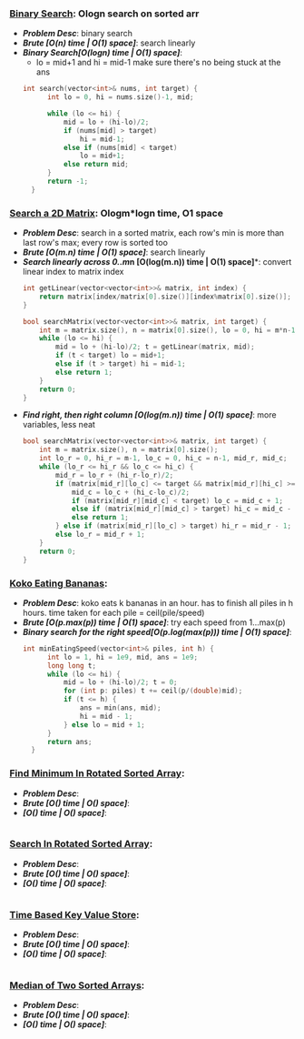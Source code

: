 ### [**Binary Search**](https://leetcode.com/problems/binary-search/): Ologn search on sorted arr
- ***Problem Desc***: binary search
- ***Brute [O(n) time | O(1) space]***: search linearly
- ***Binary Search[O(logn) time | O(1) space]***:
  - lo = mid+1 and hi = mid-1 make sure there's no being stuck at the ans
  ```cpp
  int search(vector<int>& nums, int target) {
        int lo = 0, hi = nums.size()-1, mid;

        while (lo <= hi) {
            mid = lo + (hi-lo)/2;
            if (nums[mid] > target)
                hi = mid-1;
            else if (nums[mid] < target)
                lo = mid+1;
            else return mid;
        }
        return -1;
    }
  ```

### [**Search a 2D Matrix**](https://leetcode.com/problems/search-a-2d-matrix/): Ologm*logn time, O1 space
- ***Problem Desc***: search in a sorted matrix, each row's min is more than last row's max; every row is sorted too
- ***Brute [O(m.n) time | O(1) space]***: search linearly
- ***Search linearly across 0..m*n [O(log(m.n)) time | O(1) space]***: convert linear index to matrix index
  ```cpp
  int getLinear(vector<vector<int>>& matrix, int index) {
      return matrix[index/matrix[0].size()][index%matrix[0].size()];
  }

  bool searchMatrix(vector<vector<int>>& matrix, int target) {
      int m = matrix.size(), n = matrix[0].size(), lo = 0, hi = m*n-1, mid, t;
      while (lo <= hi) {
          mid = lo + (hi-lo)/2; t = getLinear(matrix, mid);
          if (t < target) lo = mid+1;
          else if (t > target) hi = mid-1;
          else return 1;
      }
      return 0;
  }
  ```
- ***Find right, then right column [O(log(m.n)) time | O(1) space]***: more variables, less neat
  ```cpp
  bool searchMatrix(vector<vector<int>>& matrix, int target) {
      int m = matrix.size(), n = matrix[0].size();
      int lo_r = 0, hi_r = m-1, lo_c = 0, hi_c = n-1, mid_r, mid_c;
      while (lo_r <= hi_r && lo_c <= hi_c) {
          mid_r = lo_r + (hi_r-lo_r)/2;
          if (matrix[mid_r][lo_c] <= target && matrix[mid_r][hi_c] >= target) {
              mid_c = lo_c + (hi_c-lo_c)/2;
              if (matrix[mid_r][mid_c] < target) lo_c = mid_c + 1;
              else if (matrix[mid_r][mid_c] > target) hi_c = mid_c - 1;
              else return 1;
          } else if (matrix[mid_r][lo_c] > target) hi_r = mid_r - 1;
          else lo_r = mid_r + 1;
      }
      return 0;
  }
  ```

### [**Koko Eating Bananas**](https://leetcode.com/problems/koko-eating-bananas/):
- ***Problem Desc***: koko eats k bananas in an hour. has to finish all piles in h hours. time taken for each pile = ceil(pile/speed)
- ***Brute [O(p.max(p)) time | O(1) space]***: try each speed from 1...max(p)
- ***Binary search for the right speed[O(p.log(max(p))) time | O(1) space]***:
  ```cpp
  int minEatingSpeed(vector<int>& piles, int h) {
        int lo = 1, hi = 1e9, mid, ans = 1e9;
        long long t;
        while (lo <= hi) {
            mid = lo + (hi-lo)/2; t = 0;
            for (int p: piles) t += ceil(p/(double)mid);
            if (t <= h) {
                ans = min(ans, mid);
                hi = mid - 1;
            } else lo = mid + 1;
        }
        return ans;
    }
  ```

### [**Find Minimum In Rotated Sorted Array**](https://leetcode.com/problems/find-minimum-in-rotated-sorted-array/):
- ***Problem Desc***: 
- ***Brute [O() time | O() space]***:
- ***[O() time | O() space]***:
  ```cpp
  ```

### [**Search In Rotated Sorted Array**](https://leetcode.com/problems/search-in-rotated-sorted-array/):
- ***Problem Desc***: 
- ***Brute [O() time | O() space]***:
- ***[O() time | O() space]***:
  ```cpp
  ```

### [**Time Based Key Value Store**](https://leetcode.com/problems/time-based-key-value-store/):
- ***Problem Desc***: 
- ***Brute [O() time | O() space]***:
- ***[O() time | O() space]***:
  ```cpp
  ```

### [Median of Two Sorted Arrays](https://leetcode.com/problems/median-of-two-sorted-arrays/):
- ***Problem Desc***: 
- ***Brute [O() time | O() space]***:
- ***[O() time | O() space]***:
  ```cpp
  ```
